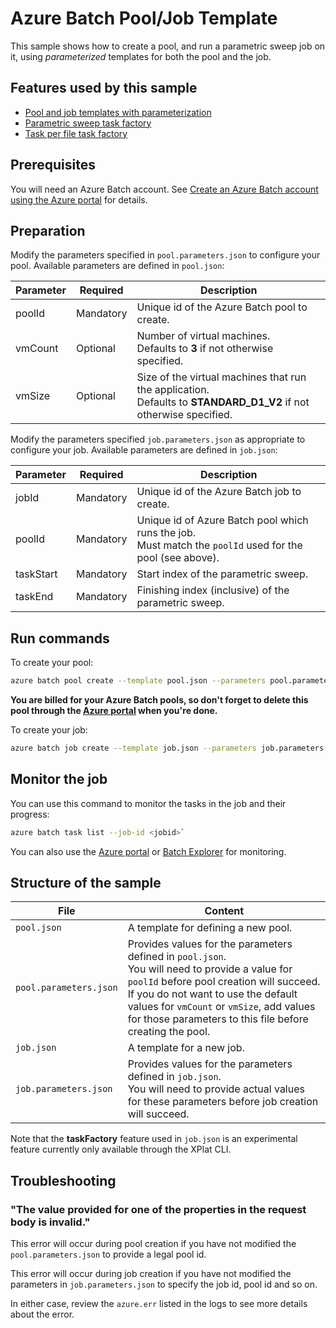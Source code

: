 # Azure Batch Pool/Job Template

This sample shows how to create a pool, and run a parametric sweep job on it, using *parameterized* templates for both the pool and the job.

## Features used by this sample

* [Pool and job templates with parameterization](../../templates.md)
* [Parametric sweep task factory](../../taskFactories.md#parametric-sweep)
* [Task per file task factory](../../taskFactories.md#task-per-file)

## Prerequisites

You will need an Azure Batch account. See [Create an Azure Batch account using the Azure portal](https://docs.microsoft.com/azure/batch/batch-account-create-portal) for details.

## Preparation

Modify the parameters specified in `pool.parameters.json` to configure your pool. Available parameters are defined in `pool.json`:

| Parameter | Required  | Description                                                                                                                 |
| --------- | --------- | --------------------------------------------------------------------------------------------------------------------------- |
| poolId    | Mandatory | Unique id of the Azure Batch pool to create.                                                                            |
| vmCount   | Optional  | Number of virtual machines. <br/> Defaults to **3** if not otherwise specified.                                         |
| vmSize    | Optional  | Size of the virtual machines that run the application. <br/> Defaults to **STANDARD_D1_V2** if not otherwise specified. |

Modify the parameters specified `job.parameters.json` as appropriate to configure your job. Available parameters are defined in `job.json`:

| Parameter | Required  | Description                                                                                                    |
| --------- | --------- | -------------------------------------------------------------------------------------------------------------- |
| jobId     | Mandatory | Unique id of the Azure Batch job to create.                                                                    |
| poolId    | Mandatory | Unique id of Azure Batch pool which runs the job. <br/> Must match the `poolId` used for the pool (see above). |
| taskStart | Mandatory | Start index of the parametric sweep.                                                                           |
| taskEnd   | Mandatory | Finishing index (inclusive) of the parametric sweep.                                                           |

## Run commands

To create your pool:
``` bash
azure batch pool create --template pool.json --parameters pool.parameters.json
```

**You are billed for your Azure Batch pools, so don't forget to delete this pool through the [Azure portal](https://portal.azure.com) when you're done.** 

To create your job:
``` bash
azure batch job create --template job.json --parameters job.parameters.json
``` 

## Monitor the job
You can use this command to monitor the tasks in the job and their progress:
``` bash
azure batch task list --job-id <jobid>`
```
You can also use the [Azure portal](https://portal.azure.com) or [Batch Explorer](https://github.com/Azure/azure-batch-samples/tree/master/CSharp/BatchExplorer) for monitoring.

## Structure of the sample

| File                   | Content                                                                                                                                                                                                                                                                                          |
| ---------------------- | ------------------------------------------------------------------------------------------------------------------------------------------------------------------------------------------------------------------------------------------------------------------------------------------------ |
| `pool.json`            | A template for defining a new pool.                                                                                                                                                                                                                                                              |
| `pool.parameters.json` | Provides values for the parameters defined in `pool.json`. <br/> You will need to provide a value for `poolId` before pool creation will succeed. If you do not want to use the default values for `vmCount` or `vmSize`, add values for those parameters to this file before creating the pool. |
| `job.json`             | A template for a new job.                                                                                                                                                                                                                                                                        |
| `job.parameters.json`  | Provides values for the parameters defined in `job.json`. <br/> You will need to provide actual values for these parameters before job creation will succeed.                                                                                                                                    |

Note that the **taskFactory** feature used in `job.json` is an experimental feature currently only available through the XPlat CLI.

## Troubleshooting

### "The value provided for one of the properties in the request body is invalid."

This error will occur during pool creation if you have not modified the `pool.parameters.json` to provide a legal pool id.

This error will occur during job creation if you have not modified the parameters in `job.parameters.json` to specify the job id, pool id and so on.

In either case, review the `azure.err` listed in the logs to see more details about the error.


